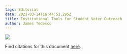 ```yaml
---
tags: Editorial
date: 2021-03-14T16:44:51.295Z
title: Institutional Tools for Student Voter Outreach
author: James Tedesco
---
```

![](/assets/images/uploads/registrar-proposal.png)

Find citations for this document [here](https://uvm.vote/registrar-citations).